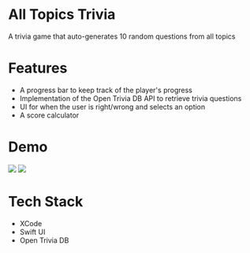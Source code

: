 # All Topics Trivia
A trivia game that auto-generates 10 random questions from all topics

# Features
- A progress bar to keep track of the player's progress
- Implementation of the Open Trivia DB API to retrieve trivia questions
- UI for when the user is right/wrong and selects an option
- A score calculator

# Demo 

![]([https://media.giphy.com/media/fXx7YM6pWsliFWYrJs/giphy.gif](https://media.giphy.com/media/CCJXbP4STry4i91Fhb/giphy.gif)) ![](https://media.giphy.com/media/APNRqRVYk7FHoYNvxt/giphy.gif)

# Tech Stack
- XCode
- Swift UI
- Open Trivia DB

